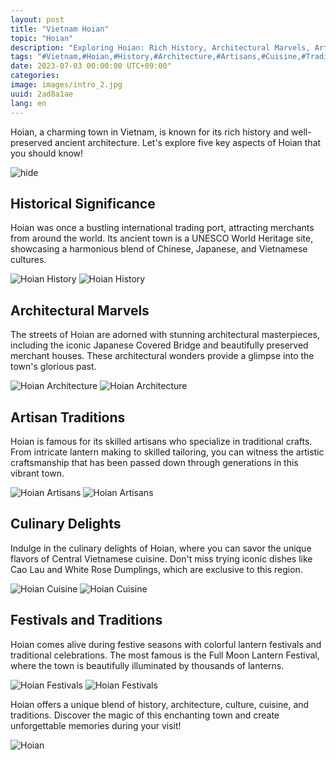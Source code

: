 ```yaml
---
layout: post
title: "Vietnam Hoian"
topic: "Hoian"
description: "Exploring Hoian: Rich History, Architectural Marvels, Artisan Traditions, Culinary Delights, Festivals and Traditions"
tags: "#Vietnam,#Hoian,#History,#Architecture,#Artisans,#Cuisine,#Traditions,#Travel,#Explore,#CharmingTown"
date: 2023-07-03 00:00:00 UTC+09:00"
categories: 
image: images/intro_2.jpg
uuid: 2ad8a1ae
lang: en
---
```


Hoian, a charming town in Vietnam, is known for its rich history and well-preserved ancient architecture. Let's explore five key aspects of Hoian that you should know!

![hide](images/intro_2.jpg)


## Historical Significance
Hoian was once a bustling international trading port, attracting merchants from around the world. Its ancient town is a UNESCO World Heritage site, showcasing a harmonious blend of Chinese, Japanese, and Vietnamese cultures.

![Hoian History](images/main1_4.jpg)
![Hoian History](images/main1_5.jpg)


## Architectural Marvels
The streets of Hoian are adorned with stunning architectural masterpieces, including the iconic Japanese Covered Bridge and beautifully preserved merchant houses. These architectural wonders provide a glimpse into the town's glorious past.

![Hoian Architecture](images/main2_6.jpg)
![Hoian Architecture](images/main2_7.jpg)


## Artisan Traditions
Hoian is famous for its skilled artisans who specialize in traditional crafts. From intricate lantern making to skilled tailoring, you can witness the artistic craftsmanship that has been passed down through generations in this vibrant town.

![Hoian Artisans](images/main3_6.jpg)
![Hoian Artisans](images/main3_7.png)


## Culinary Delights
Indulge in the culinary delights of Hoian, where you can savor the unique flavors of Central Vietnamese cuisine. Don't miss trying iconic dishes like Cao Lau and White Rose Dumplings, which are exclusive to this region.

![Hoian Cuisine](images/main4_6.jpg)
![Hoian Cuisine](images/main4_7.jpg)


## Festivals and Traditions
Hoian comes alive during festive seasons with colorful lantern festivals and traditional celebrations. The most famous is the Full Moon Lantern Festival, where the town is beautifully illuminated by thousands of lanterns.

![Hoian Festivals](images/main5_6.jpg)
![Hoian Festivals](images/main5_7.jpg)




Hoian offers a unique blend of history, architecture, culture, cuisine, and traditions. Discover the magic of this enchanting town and create unforgettable memories during your visit!

![Hoian](images/intro_4.jpg)
